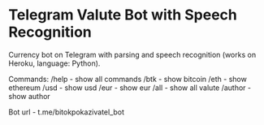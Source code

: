 # Telegram Valute Bot with Speech Recognition
Currency bot on Telegram with parsing and speech recognition (works on Heroku, language: Python).

Commands:
  /help - show all commands
  /btk - show bitcoin
  /eth - show ethereum
  /usd - show usd
  /eur - show eur
  /all - show all valute
  /author - show author
  
  
  Bot url - t.me/bitokpokazivatel_bot

